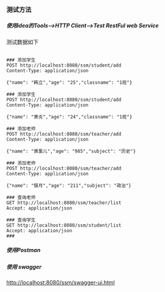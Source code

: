 ### 测试方法
##### 使用idea的Tools-->HTTP Client-->Test RestFul web Service
测试数据如下
```

### 添加学生
POST http://localhost:8080/ssm/student/add
Content-Type: application/json

{"name": "韩立","age": "25","classname": "1班"}

### 添加学生
POST http://localhost:8080/ssm/student/add
Content-Type: application/json

{"name": "萧炎","age": "24","classname": "1班"}

### 添加老师
POST http://localhost:8080/ssm/teacher/add
Content-Type: application/json

{"name": "萧薰儿","age": "985","subject": "历史"}

### 添加老师
POST http://localhost:8080/ssm/teacher/add
Content-Type: application/json

{"name": "银月","age": "211","subject": "政治"}

### 查询老师
GET http://localhost:8080/ssm/teacher/list
Accept: application/json

### 查询学生
GET http://localhost:8080/ssm/student/list
Accept: application/json
###

```

##### 使用Postman



##### 使用 swagger
<a href="http://localhost:8080/ssm/swagger-ui.html" target="_blank">http://localhost:8080/ssm/swagger-ui.html</a>



















































